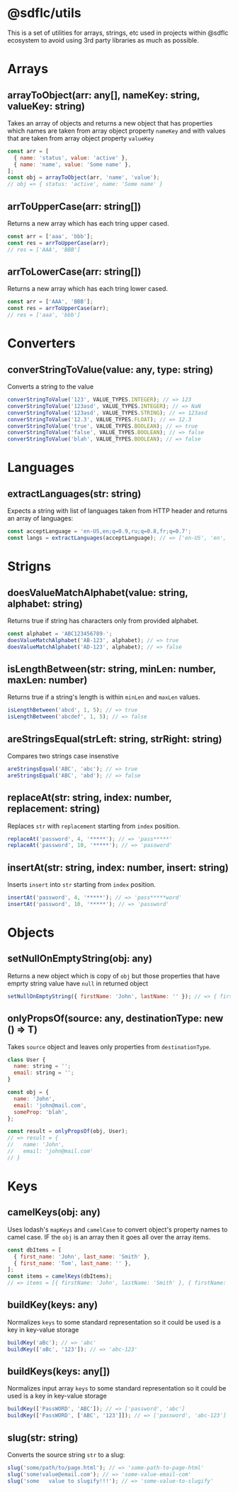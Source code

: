 # @sdflc/utils

This is a set of utilities for arrays, strings, etc used in projects within @sdflc ecosystem to avoid using 3rd party libraries as much as possible.

# Arrays

## arrayToObject(arr: any[], nameKey: string, valueKey: string)

Takes an array of objects and returns a new object that has properties which names are taken from array object property `nameKey` and with values that are taken from array object property `valueKey`

```js
const arr = [
  { name: 'status', value: 'active' },
  { name: 'name', value: 'Some name' },
];
const obj = arrayToObject(arr, 'name', 'value');
// obj => { status: 'active', name: 'Some name' }
```

## arrToUpperCase(arr: string[])

Returns a new array which has each tring upper cased.

```js
const arr = ['aaa', 'bbb'];
const res = arrToUpperCase(arr);
// res = ['AAA', 'BBB']
```

## arrToLowerCase(arr: string[])

Returns a new array which has each tring lower cased.

```js
const arr = ['AAA', 'BBB'];
const res = arrToUpperCase(arr);
// res = ['aaa', 'bbb']
```

# Converters

## converStringToValue(value: any, type: string)

Converts a string to the value

```js
converStringToValue('123', VALUE_TYPES.INTEGER); // => 123
converStringToValue('123asd', VALUE_TYPES.INTEGER); // => NaN
converStringToValue('123asd', VALUE_TYPES.STRING); // => 123asd
converStringToValue('12.3', VALUE_TYPES.FLOAT); // => 12.3
converStringToValue('true', VALUE_TYPES.BOOLEAN); // => true
converStringToValue('false', VALUE_TYPES.BOOLEAN); // => false
converStringToValue('blah', VALUE_TYPES.BOOLEAN); // => false
```

# Languages

## extractLanguages(str: string)

Expects a string with list of languages taken from HTTP header and returns an array of languages:

```js
const acceptLanguage = 'en-US,en;q=0.9,ru;q=0.8,fr;q=0.7';
const langs = extractLanguages(acceptLanguage); // => ['en-US', 'en', 'ru', 'fr'];
```

# Strigns

## doesValueMatchAlphabet(value: string, alphabet: string)

Returns true if string has characters only from provided alphabet.

```js
const alphabet = 'ABC123456789-';
doesValueMatchAlphabet('AB-123', alphabet); // => true
doesValueMatchAlphabet('AD-123', alphabet); // => false
```

## isLengthBetween(str: string, minLen: number, maxLen: number)

Returns true if a string's length is within `minLen` and `maxLen` values.

```js
isLengthBetween('abcd', 1, 5); // => true
isLengthBetween('abcdef', 1, 5); // => false
```

## areStringsEqual(strLeft: string, strRight: string)

Compares two strings case insenstive

```js
areStringsEqual('ABC', 'abc'); // => true
areStringsEqual('ABC', 'abd'); // => false
```

## replaceAt(str: string, index: number, replacement: string)

Replaces `str` with `replacement` starting from `index` position.

```js
replaceAt('password', 4, '*****'); // => 'pass*****'
replaceAt('password', 10, '*****'); // => 'password'
```

## insertAt(str: string, index: number, insert: string)

Inserts `insert` into `str` starting from `index` position.

```js
insertAt('password', 4, '*****'); // => 'pass*****word'
insertAt('password', 10, '*****'); // => 'password'
```

# Objects

## setNullOnEmptyString(obj: any)

Returns a new object which is copy of `obj` but those properties that have emprty string value have `null` in returned object

```js
setNullOnEmptyString({ firstName: 'John', lastName: '' }); // => { firstName: 'John', lastName: null }
```

## onlyPropsOf(source: any, destinationType: new () => T)

Takes `source` object and leaves only properties from `destinationType`.

```js
class User {
  name: string = '';
  email: string = '';
}

const obj = {
  name: 'John',
  email: 'john@mail.com',
  someProp: 'blah',
};

const result = onlyPropsOf(obj, User);
// => result = {
//   name: 'John',
//   email: 'john@mail.com'
// }
```

# Keys

## camelKeys(obj: any)

Uses lodash's `mapKeys` and `camelCase` to convert object's property names to camel case. IF the `obj` is an array then it goes all over the array items.

```js
const dbItems = [
  { first_name: 'John', last_name: 'Smith' },
  { first_name: 'Tom', last_name: '' },
];
const items = camelKeys(dbItems);
// => items = [{ firstName: 'John', lastName: 'Smith' }, { firstName: 'Tom', lastName: '' }];
```

## buildKey(keys: any)

Normalizes `keys` to some standard representation so it could be used is a key in key-value storage

```js
buildKey('aBc'); // => 'abc'
buildKey(['aBc', '123']); // => 'abc-123'
```

## buildKeys(keys: any[])

Normalizes input array `keys` to some standard representation so it could be used is a key in key-value storage

```js
buildKey(['PassWORD', 'ABC']); // => ['password', 'abc']
buildKey(['PassWORD', ['ABC', '123']]); // => ['password', 'abc-123']
```

## slug(str: string)

Converts the source string `str` to a slug:

```js
slug('some/path/to/page.html'); // => 'some-path-to-page-html'
slug('some!value@email.com'); // => 'some-value-email-com'
slug('some   value to slugify!!!'); // => 'some-value-to-slugify'
```
